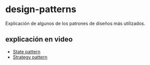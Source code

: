 # design-patterns
Explicación de algunos de los patrones de diseños más utilizados.

## explicación en video
- [State pattern](https://www.youtube.com/watch?v=XkA-GsQQ9Ic)
- [Strategy pattern](https://www.youtube.com/watch?v=akYQRhnglsM)
